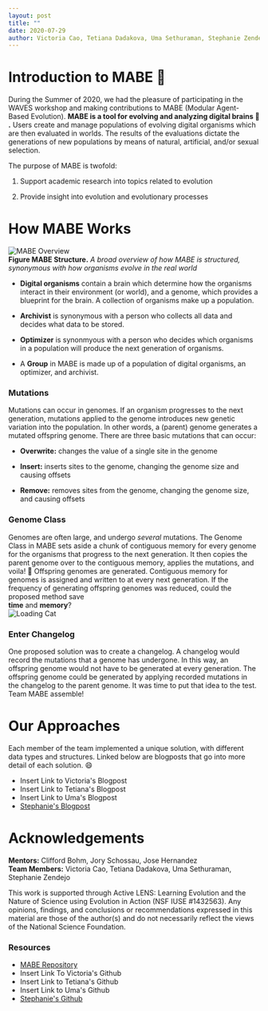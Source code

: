 ```yaml
---
layout: post
title: ""
date: 2020-07-29
author: Victoria Cao, Tetiana Dadakova, Uma Sethuraman, Stephanie Zendejo
---
```


# Introduction to MABE :dna:  
During the Summer of 2020, we had the pleasure of participating in the WAVES workshop and making contributions to MABE (Modular Agent-Based Evolution). **MABE is a tool for evolving and analyzing digital brains :exploding_head: .** Users create and manage populations of evolving digital organisms which are then evaluated in worlds. The results of the evaluations dictate the generations of new populations by means of natural, artificial, and/or sexual selection.  

The purpose of MABE is twofold:
1. Support academic research into topics related to evolution

2. Provide insight into evolution and evolutionary processes  

# How MABE Works 
![MABE Overview](https://i.imgur.com/WwKJYt4.png)  
**Figure MABE Structure.** _A broad overview of how MABE is structured, synonymous with how organisms evolve in the real world_  
- **Digital organisms** contain a brain which determine how the organisms interact in their environment (or world), and a genome, which provides a blueprint for the brain. A collection of organisms make up a population.

- **Archivist** is synonymous with a person who collects all data and decides what data to be stored.

- **Optimizer** is synonmyous with a person who decides which organisms in a population will produce the next generation of organisms.

- A **Group** in MABE is made up of a population of digital organisms, an optimizer, and archivist.

### Mutations
Mutations can occur in genomes. If an organism progresses to the next generation, mutations applied to the genome introduces new genetic variation into the population. In other words, a (parent) genome generates a mutated offspring genome. There are three basic mutations that can occur:
- **Overwrite:** changes the value of a single site in the genome

- **Insert:** inserts sites to the genome, changing the genome size and causing offsets

- **Remove:** removes sites from the genome, changing the genome size, and causing offsets

### Genome Class
Genomes are often large, and undergo _several_ mutations. The Genome Class in MABE sets aside a chunk of contiguous memory for every genome for the organisms that progress to the next generation. It then copies the parent genome over to the contiguous memory, applies the mutations, and voila! :tada: Offspring genomes are generated. Contiguous memory for genomes is assigned and written to at every next generation. If the frequency of generating offspring genomes was reduced, could the proposed method save  
**time** and **memory**?  
![Loading Cat](https://i.imgur.com/6CLU31c.gif)  

### Enter Changelog
One proposed solution was to create a changelog. A changelog would record the mutations that a genome has undergone. In this way, an offspring genome would not have to be generated at every generation. The offspring genome could be generated by applying recorded mutations in the changelog to the parent genome. It was time to put that idea to the test. Team MABE assemble!

# Our Approaches  
Each member of the team implemented a unique solution, with different data types and structures. Linked below are blogposts that go into more detail of each solution. :smile:  
* Insert Link to Victoria's Blogpost  
* Insert Link to Tetiana's Blogpost  
* Insert Link to Uma's Blogpost  
* [Stephanie's Blogpost](https://szendejo.github.io/waves/blog/StephanieZendejo.html)
  
    
      
      
      
      
      
      
# Acknowledgements
**Mentors:** Clifford Bohm, Jory Schossau, Jose Hernandez  
**Team Members:** Victoria Cao, Tetiana Dadakova, Uma Sethuraman, Stephanie Zendejo

This work is supported through Active LENS: Learning Evolution and the Nature of Science using Evolution in Action (NSF IUSE #1432563). Any opinions, findings, and conclusions or recommendations expressed in this material are those of the author(s) and do not necessarily reflect the views of the National Science Foundation.

### Resources
* [MABE Repository](https://github.com/Hintzelab/MABE)  
* Insert Link To Victoria's Github  
* Insert Link to Tetiana's Github  
* Insert Link to Uma's Github  
* [Stephanie's Github](https://github.com/szendejo)  
